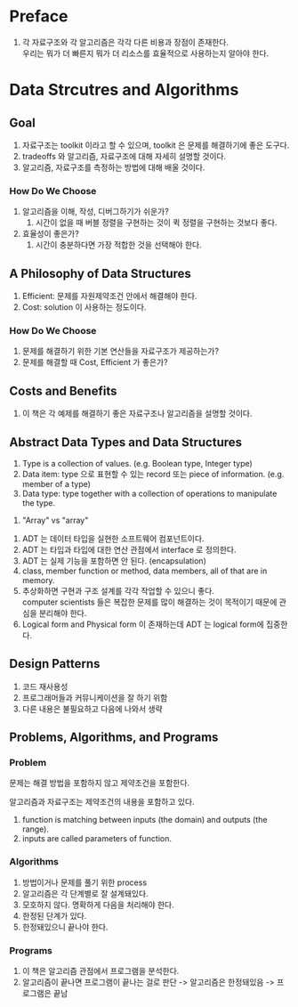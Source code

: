 # Preface

1. 각 자료구조와 각 알고리즘은 각각 다른 비용과 장점이 존재한다. \
우리는 뭐가 더 빠른지 뭐가 더 리소스를 효율적으로 사용하는지 알아야 한다.

# Data Strcutres and Algorithms

## Goal

1. 자료구조는 toolkit 이라고 할 수 있으며, toolkit 은 문제를 해결하기에 좋은 도구다.
2. tradeoffs 와 알고리즘, 자료구조에 대해 자세히 설명할 것이다.
3. 알고리즘, 자료구조를 측정하는 방법에 대해 배울 것이다.

### How Do We Choose

1. 알고리즘을 이해, 작성, 디버그하기가 쉬운가?
   1. 시간이 없을 때 버블 정렬을 구현하는 것이 퀵 정렬을 구현하는 것보다 좋다.
1. 효율성이 좋은가?
   1. 시간이 충분하다면 가장 적합한 것을 선택해야 한다.

## A Philosophy of Data Structures

1. Efficient: 문제를 자원제약조건 안에서 해결해야 한다.
2. Cost: solution 이 사용하는 정도이다.

### How Do We Choose

1. 문제를 해결하기 위한 기본 연산들을 자료구조가 제공하는가?
2. 문제를 해결할 때 Cost, Efficient 가 좋은가?

## Costs and Benefits

1. 이 책은 각 예제를 해결하기 좋은 자료구조나 알고리즘을 설명할 것이다.

## Abstract Data Types and Data Structures

1. Type is a collection of values. (e.g. Boolean type, Integer type)
2. Data item: type 으로 표현할 수 있는 record 또는 piece of information. (e.g. member of a type)
3. Data type: type together with a collection of operations to manipulate the type.

1) "Array" vs "array"

1. ADT 는 데이터 타입을 실현한 소프트웨어 컴포넌트이다.
2. ADT 는 타입과 타입에 대한 연산 관점에서 interface 로 정의한다.
3. ADT 는 실제 기능을 포함하면 안 된다. (encapsulation)
4. class, member function or method, data members, all of that are in memory.
5. 추상화하면 구현과 구조 설계를 각각 작업할 수 있으니 좋다. \
computer scientists 들은 복잡한 문제를 많이 해결하는 것이 목적이기 때문에 관심을 분리해야 한다.
6. Logical form and Physical form 이 존재하는데 ADT 는 logical form에 집중한다.

## Design Patterns

1. 코드 재사용성
2. 프로그래머들과 커뮤니케이션을 잘 하기 위함
3. 다른 내용은 불필요하고 다음에 나와서 생략

## Problems, Algorithms, and Programs

### Problem

문제는 해결 방법을 포함하지 않고 제약조건을 포함한다.

알고리즘과 자료구조는 제약조건의 내용을 포함하고 있다.

1. function is matching between inputs (the domain) and outputs (the range).
2. inputs are called parameters of function.

### Algorithms

1. 방법이거나 문제를 풀기 위한 process
2. 알고리즘은 각 단계별로 잘 설계돼있다.
3. 모호하지 않다. 명확하게 다음을 처리해야 한다.
4. 한정된 단계가 있다.
5. 한정돼있으니 끝나야 한다.

### Programs

1. 이 책은 알고리즘 관점에서 프로그램을 분석한다.
2. 알고리즘이 끝나면 프로그램이 끝나는 걸로 판단 -> 알고리즘은 한정돼있음 -> 프로그램은 끝남
